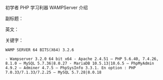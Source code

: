 初学者 PHP 学习利器 WAMPServer 介绍

副标题：

英文：

关键字：





`WAMP SERVER 64 BITS(X64) 3.2.6`

```
- Wampserver 3.2.0 64 bit x64 - Apache 2.4.51 – PHP 5.6.40, 7.4.26, 8.1.0 – MySQL 5.7.36|8.0.27 - MariaDB 10.5.13|10.6.5 – PhpMyAdmin 4.9.2 – Adminer 4.7.5 – PhpSysInfo 3.3.1. En option : PHP 7.0.33/7.1.33/7.2.25 – MySQL 5.7.28|8.0.18
```

